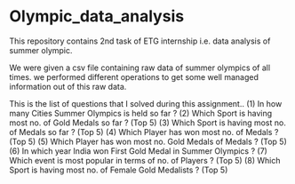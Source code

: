 # Olympic_data_analysis
This repository contains 2nd task of ETG internship i.e. data analysis of summer olympic. 

We were given a csv file containing raw data of summer olympics of all times. we performed different operations to get some well managed information out of this raw data.

This is the list of questions that I solved during this assignment..
(1) In how many Cities Summer Olympics is held so far ?
(2) Which Sport is having most no. of Gold Medals so far ? (Top 5)
(3) Which Sport is having most no. of Medals so far ? (Top 5)
(4) Which Player has won most no. of Medals ? (Top 5)
(5) Which Player has won most no. Gold Medals of Medals ? (Top 5)
(6) In which year India won First Gold Medal in Summer Olympics ?
(7) Which event is most popular in terms of no. of Players ? (Top 5)
(8) Which Sport is having most no. of Female Gold Medalists ? (Top 5)
